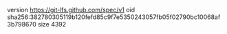 version https://git-lfs.github.com/spec/v1
oid sha256:382780305119b120fefd85c9f7e5350243057fb05f02790bc10068af3b798670
size 4392

